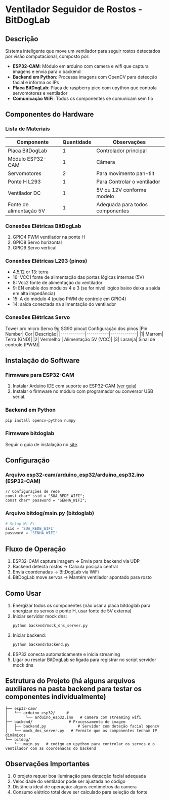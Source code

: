 # Ventilador Seguidor de Rostos - BitDogLab

##  Descrição
Sistema inteligente que move um ventilador para seguir rostos detectados por visão computacional, composto por:

- **ESP32-CAM**: Módulo em arduino com camera e wifi que captura imagens e envia para o backend
- **Backend em Python**: Processa imagens com OpenCV para detecção facial e informa os IPs
- **Placa BitDogLab**: Placa de raspberry pico com upython que controla servomotores e ventilador
- **Comunicação WiFi**: Todos os componentes se comunicam sem fio

##  Componentes do Hardware

### Lista de Materiais
| Componente | Quantidade | Observações |
|------------|-----------|-------------|
| Placa BitDogLab | 1 | Controlador principal |
| Módulo ESP32-CAM | 1 | Câmera |
| Servomotores | 2 | Para movimento pan-tilt |
| Ponte H L293 | 1 | Para Controlar o ventilador |
| Ventilador DC | 1 | 5V ou 12V conforme modelo |
| Fonte de alimentação 5V | 1 | Adequada para todos componentes |

### Conexões Elétricas BitDogLab
1. GPIO4 PWM ventilador na ponte H
2. GPIO8 Servo horizontal
3. GPIO9 Servo vertical

### Conexões Elétricas L293 (pinos)
- 4,5,12 or 13: terra
- 16: VCC1 fonte de alimentação das portas lógicas internas (5V)
- 8: Vcc2 fonte de alimentação do ventilador
- 9: EN enable dos módulos 4 e 3 (se for nível lógico baixo deixa a saída em alta impedância)
- 15: A do módulo 4 (pulso PWM de controle em GPIO4)
- 14: saída conectada na alimentação do ventilador

### Conexões Elétricas Servo
Tower pro micro Servo 9g SG90 pinout
Configuração dos pinos
|Pin Number| 	Cor| 	Descrição|
|------------|-----------|-------------|
|1| 	Marrom| 	Terra (GND)|
|2| 	Vermelho |	Alimentação 5V (VCC)|
|3| 	Laranja| 	Sinal de controle (PWM)|

##  Instalação do Software

### Firmware para ESP32-CAM
1. Instalar Arduino IDE com suporte ao ESP32-CAM ([ver guia](https://randomnerdtutorials.com/program-upload-code-esp32-cam/
))
2. Instalar o firmware no módulo com programador ou conversor USB serial.

### Backend em Python
```bash
pip install opencv-python numpy 
```
### Firmware bitdoglab
Seguir o guia de instalação no [site](https://bitdoglab.webcontent.website/).

##  Configuração

### Arquivo esp32-cam/arduino_esp32/arduino_esp32.ino (ESP32-CAM)
```arduino
// Configurações de rede
const char* ssid = "SUA_REDE_WIFI";
const char* password = "SENHA_WIFI";

```
### Arquivo bitdog/main.py (bitdoglab)
```python
# Setup Wi-Fi
ssid = 'SUA_REDE_WIFI'
password = 'SENHA_WIFI'
```


##  Fluxo de Operação
1. ESP32-CAM captura imagem → Envia para backend via UDP
2. Backend detecta rostos → Calcula posição central
3. Envia coordenadas → BitDogLab via WiFi
4. BitDogLab move servos → Mantém ventilador apontado para rosto

##  Como Usar
1. Energizar todos os componentes (não usar a placa bitdoglab para energizar os servos e ponte H, usar fonte de 5V externa)
2. Iniciar servidor mock dns:
   ```bash
   python backend/mock_dns_server.py
   ```
3. Iniciar backend:
     ```bash
   python backend/backend.py
   ```
3. ESP32 conecta automaticamente e inicia streaming
4. Ligar ou resetar BitDogLab se ligada para registrar no script servidor mock dns 

##  Estrutura do Projeto (há alguns arquivos auxiliares na pasta backend para testar os componentes individualmente)
```
├── esp32-cam/
│   └── arduino_esp32/     #
│        └── arduino_esp32.ino   # Camera com streaming wifi          
├── backend/                # Processamento de imagem
│   ├── backend.py              # Servidor com deteção facial opencv
│   └── mock_dns_server.py   # Permite que os componentes tenham IP dinâmicos
└── bitdog/
    └── main.py   # codigo em upython para controlar os servos e o ventilador com as coordenadas do backend
```

##  Observações Importantes
1. O projeto requer boa iluminação para detecção facial adequada
2. Velocidade do ventilador pode ser ajustada no código
3. Distância ideal de operação: alguns centimetros da camera
4. Consumo elétrico total deve ser calculado para seleção da fonte
